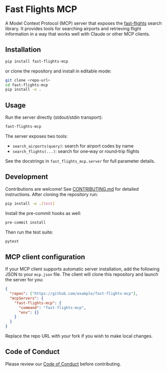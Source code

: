# Fast Flights MCP

A Model Context Protocol (MCP) server that exposes the [fast-flights](https://pypi.org/project/fast-flights/) search library.  It provides tools for searching airports and retrieving flight information in a way that works well with Claude or other MCP clients.

## Installation

```bash
pip install fast-flights-mcp
```

or clone the repository and install in editable mode:

```bash
git clone <repo-url>
cd fast-flights-mcp
pip install -e .
```

## Usage

Run the server directly (stdout/stdin transport):

```bash
fast-flights-mcp
```

The server exposes two tools:

- `search_airports(query)`: search for airport codes by name
- `search_flights(...)`: search for one‑way or round‑trip flights

See the docstrings in `fast_flights_mcp.server` for full parameter details.

## Development

Contributions are welcome! See [CONTRIBUTING.md](CONTRIBUTING.md) for detailed
instructions. After cloning the repository run:

```bash
pip install -e .[test]
```

Install the pre-commit hooks as well:

```bash
pre-commit install
```

Then run the test suite:

```bash
pytest
```

## MCP client configuration

If your MCP client supports automatic server installation, add the following JSON
to your `mcp.json` file. The client will clone this repository and launch the
server for you:

```json
{
  "repos": ["https://github.com/example/fast-flights-mcp"],
  "mcpServers": {
    "fast-flights-mcp": {
      "command": "fast-flights-mcp",
      "env": {}
    }
  }
}
```

Replace the repo URL with your fork if you wish to make local changes.

## Code of Conduct

Please review our [Code of Conduct](CODE_OF_CONDUCT.md) before contributing.
